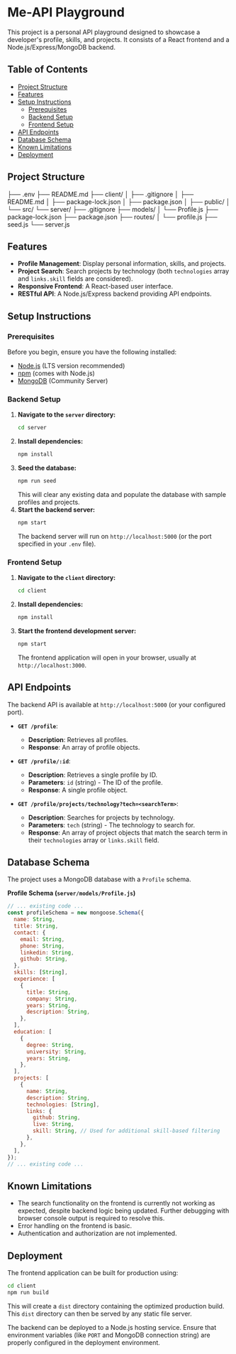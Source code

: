 # Me-API Playground

This project is a personal API playground designed to showcase a developer's profile, skills, and projects. It consists of a React frontend and a Node.js/Express/MongoDB backend.

## Table of Contents
- [Project Structure](#project-structure)
- [Features](#features)
- [Setup Instructions](#setup-instructions)
  - [Prerequisites](#prerequisites)
  - [Backend Setup](#backend-setup)
  - [Frontend Setup](#frontend-setup)
- [API Endpoints](#api-endpoints)
- [Database Schema](#database-schema)
- [Known Limitations](#known-limitations)
- [Deployment](#deployment)

## Project Structure
├── .env
├── README.md
├── client/
│   ├── .gitignore
│   ├── README.md
│   ├── package-lock.json
│   ├── package.json
│   ├── public/
│   └── src/
└── server/
├── .gitignore
├── models/
│   └── Profile.js
├── package-lock.json
├── package.json
├── routes/
│   └── profile.js
├── seed.js
└── server.js
## Features

- **Profile Management**: Display personal information, skills, and projects.
- **Project Search**: Search projects by technology (both `technologies` array and `links.skill` fields are considered).
- **Responsive Frontend**: A React-based user interface.
- **RESTful API**: A Node.js/Express backend providing API endpoints.

## Setup Instructions

### Prerequisites

Before you begin, ensure you have the following installed:

- [Node.js](https://nodejs.org/en/) (LTS version recommended)
- [npm](https://www.npmjs.com/) (comes with Node.js)
- [MongoDB](https://www.mongodb.com/try/download/community) (Community Server)

### Backend Setup

1.  **Navigate to the `server` directory:**
    ```bash
    cd server
    ```
2.  **Install dependencies:**
    ```bash
    npm install
    ```
3.  **Seed the database:**
    ```bash
    npm run seed
    ```
    This will clear any existing data and populate the database with sample profiles and projects.
4.  **Start the backend server:**
    ```bash
    npm start
    ```
    The backend server will run on `http://localhost:5000` (or the port specified in your `.env` file).

### Frontend Setup

1.  **Navigate to the `client` directory:**
    ```bash
    cd client
    ```
2.  **Install dependencies:**
    ```bash
    npm install
    ```
3.  **Start the frontend development server:**
    ```bash
    npm start
    ```
    The frontend application will open in your browser, usually at `http://localhost:3000`.

## API Endpoints

The backend API is available at `http://localhost:5000` (or your configured port).

-   **`GET /profile`**:
    -   **Description**: Retrieves all profiles.
    -   **Response**: An array of profile objects.

-   **`GET /profile/:id`**:
    -   **Description**: Retrieves a single profile by ID.
    -   **Parameters**: `id` (string) - The ID of the profile.
    -   **Response**: A single profile object.

-   **`GET /profile/projects/technology?tech=<searchTerm>`**:
    -   **Description**: Searches for projects by technology.
    -   **Parameters**: `tech` (string) - The technology to search for.
    -   **Response**: An array of project objects that match the search term in their `technologies` array or `links.skill` field.

## Database Schema

The project uses a MongoDB database with a `Profile` schema.

**Profile Schema (`server/models/Profile.js`)**

```javascript
// ... existing code ...
const profileSchema = new mongoose.Schema({
  name: String,
  title: String,
  contact: {
    email: String,
    phone: String,
    linkedin: String,
    github: String,
  },
  skills: [String],
  experience: [
    {
      title: String,
      company: String,
      years: String,
      description: String,
    },
  ],
  education: [
    {
      degree: String,
      university: String,
      years: String,
    },
  ],
  projects: [
    {
      name: String,
      description: String,
      technologies: [String],
      links: {
        github: String,
        live: String,
        skill: String, // Used for additional skill-based filtering
      },
    },
  ],
});
// ... existing code ...
```

## Known Limitations

-   The search functionality on the frontend is currently not working as expected, despite backend logic being updated. Further debugging with browser console output is required to resolve this.
-   Error handling on the frontend is basic.
-   Authentication and authorization are not implemented.

## Deployment

The frontend application can be built for production using:

```bash
cd client
npm run build
```

This will create a `dist` directory containing the optimized production build. This `dist` directory can then be served by any static file server.

The backend can be deployed to a Node.js hosting service. Ensure that environment variables (like `PORT` and MongoDB connection string) are properly configured in the deployment environment.